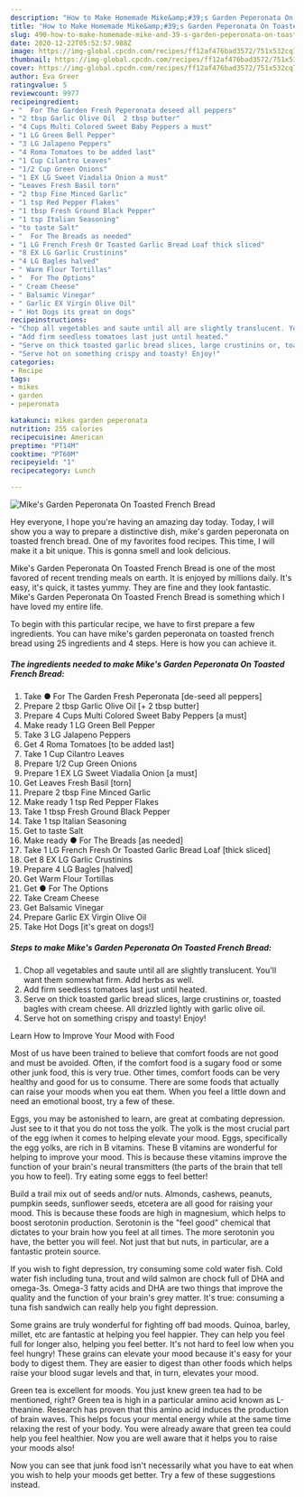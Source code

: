 ```yaml
---
description: "How to Make Homemade Mike&amp;#39;s Garden Peperonata On Toasted French Bread"
title: "How to Make Homemade Mike&amp;#39;s Garden Peperonata On Toasted French Bread"
slug: 490-how-to-make-homemade-mike-and-39-s-garden-peperonata-on-toasted-french-bread
date: 2020-12-22T05:52:57.988Z
image: https://img-global.cpcdn.com/recipes/ff12af476bad3572/751x532cq70/mikes-garden-peperonata-on-toasted-french-bread-recipe-main-photo.jpg
thumbnail: https://img-global.cpcdn.com/recipes/ff12af476bad3572/751x532cq70/mikes-garden-peperonata-on-toasted-french-bread-recipe-main-photo.jpg
cover: https://img-global.cpcdn.com/recipes/ff12af476bad3572/751x532cq70/mikes-garden-peperonata-on-toasted-french-bread-recipe-main-photo.jpg
author: Eva Greer
ratingvalue: 5
reviewcount: 9977
recipeingredient:
- "  For The Garden Fresh Peperonata deseed all peppers"
- "2 tbsp Garlic Olive Oil  2 tbsp butter"
- "4 Cups Multi Colored Sweet Baby Peppers a must"
- "1 LG Green Bell Pepper"
- "3 LG Jalapeno Peppers"
- "4 Roma Tomatoes to be added last"
- "1 Cup Cilantro Leaves"
- "1/2 Cup Green Onions"
- "1 EX LG Sweet Viadalia Onion a must"
- "Leaves Fresh Basil torn"
- "2 tbsp Fine Minced Garlic"
- "1 tsp Red Pepper Flakes"
- "1 tbsp Fresh Ground Black Pepper"
- "1 tsp Italian Seasoning"
- "to taste Salt"
- "  For The Breads as needed"
- "1 LG French Fresh Or Toasted Garlic Bread Loaf thick sliced"
- "8 EX LG Garlic Crustinins"
- "4 LG Bagles halved"
- " Warm Flour Tortillas"
- "  For The Options"
- " Cream Cheese"
- " Balsamic Vinegar"
- " Garlic EX Virgin Olive Oil"
- " Hot Dogs its great on dogs"
recipeinstructions:
- "Chop all vegetables and saute until all are slightly translucent. You&#39;ll want them somewhat firm. Add herbs as well."
- "Add firm seedless tomatoes last just until heated."
- "Serve on thick toasted garlic bread slices, large crustinins or, toasted bagles with cream cheese. All drizzled lightly with garlic olive oil."
- "Serve hot on something crispy and toasty! Enjoy!"
categories:
- Recipe
tags:
- mikes
- garden
- peperonata

katakunci: mikes garden peperonata 
nutrition: 255 calories
recipecuisine: American
preptime: "PT14M"
cooktime: "PT60M"
recipeyield: "1"
recipecategory: Lunch

---
```



![Mike&#39;s Garden Peperonata On Toasted French Bread](https://img-global.cpcdn.com/recipes/ff12af476bad3572/751x532cq70/mikes-garden-peperonata-on-toasted-french-bread-recipe-main-photo.jpg)

Hey everyone, I hope you're having an amazing day today. Today, I will show you a way to prepare a distinctive dish, mike&#39;s garden peperonata on toasted french bread. One of my favorites food recipes. This time, I will make it a bit unique. This is gonna smell and look delicious.



Mike&#39;s Garden Peperonata On Toasted French Bread is one of the most favored of recent trending meals on earth. It is enjoyed by millions daily. It's easy, it's quick, it tastes yummy. They are fine and they look fantastic. Mike&#39;s Garden Peperonata On Toasted French Bread is something which I have loved my entire life.


To begin with this particular recipe, we have to first prepare a few ingredients. You can have mike&#39;s garden peperonata on toasted french bread using 25 ingredients and 4 steps. Here is how you can achieve it.

<!--inarticleads1-->

##### The ingredients needed to make Mike&#39;s Garden Peperonata On Toasted French Bread:

1. Take  ● For The Garden Fresh Peperonata [de-seed all peppers]
1. Prepare 2 tbsp Garlic Olive Oil [+ 2 tbsp butter]
1. Prepare 4 Cups Multi Colored Sweet Baby Peppers [a must]
1. Make ready 1 LG Green Bell Pepper
1. Take 3 LG Jalapeno Peppers
1. Get 4 Roma Tomatoes [to be added last]
1. Take 1 Cup Cilantro Leaves
1. Prepare 1/2 Cup Green Onions
1. Prepare 1 EX LG Sweet Viadalia Onion [a must]
1. Get Leaves Fresh Basil [torn]
1. Prepare 2 tbsp Fine Minced Garlic
1. Make ready 1 tsp Red Pepper Flakes
1. Take 1 tbsp Fresh Ground Black Pepper
1. Take 1 tsp Italian Seasoning
1. Get to taste Salt
1. Make ready  ● For The Breads [as needed]
1. Take 1 LG French Fresh Or Toasted Garlic Bread Loaf [thick sliced]
1. Get 8 EX LG Garlic Crustinins
1. Prepare 4 LG Bagles [halved]
1. Get  Warm Flour Tortillas
1. Get  ● For The Options
1. Take  Cream Cheese
1. Get  Balsamic Vinegar
1. Prepare  Garlic EX Virgin Olive Oil
1. Take  Hot Dogs [it&#39;s great on dogs!]




<!--inarticleads2-->

##### Steps to make Mike&#39;s Garden Peperonata On Toasted French Bread:

1. Chop all vegetables and saute until all are slightly translucent. You&#39;ll want them somewhat firm. Add herbs as well.
1. Add firm seedless tomatoes last just until heated.
1. Serve on thick toasted garlic bread slices, large crustinins or, toasted bagles with cream cheese. All drizzled lightly with garlic olive oil.
1. Serve hot on something crispy and toasty! Enjoy!




Learn How to Improve Your Mood with Food


Most of us have been trained to believe that comfort foods are not good and must be avoided. Often, if the comfort food is a sugary food or some other junk food, this is very true. Other times, comfort foods can be very healthy and good for us to consume. There are some foods that actually can raise your moods when you eat them. When you feel a little down and need an emotional boost, try a few of these.

Eggs, you may be astonished to learn, are great at combating depression. Just see to it that you do not toss the yolk. The yolk is the most crucial part of the egg iwhen it comes to helping elevate your mood. Eggs, specifically the egg yolks, are rich in B vitamins. These B vitamins are wonderful for helping to improve your mood. This is because these vitamins improve the function of your brain's neural transmitters (the parts of the brain that tell you how to feel). Try eating some eggs to feel better!

Build a trail mix out of seeds and/or nuts. Almonds, cashews, peanuts, pumpkin seeds, sunflower seeds, etcetera are all good for raising your mood. This is because these foods are high in magnesium, which helps to boost serotonin production. Serotonin is the "feel good" chemical that dictates to your brain how you feel at all times. The more serotonin you have, the better you will feel. Not just that but nuts, in particular, are a fantastic protein source.

If you wish to fight depression, try consuming some cold water fish. Cold water fish including tuna, trout and wild salmon are chock full of DHA and omega-3s. Omega-3 fatty acids and DHA are two things that improve the quality and the function of your brain's grey matter. It's true: consuming a tuna fish sandwich can really help you fight depression. 

Some grains are truly wonderful for fighting off bad moods. Quinoa, barley, millet, etc are fantastic at helping you feel happier. They can help you feel full for longer also, helping you feel better. It's not hard to feel low when you feel hungry! These grains can elevate your mood because it's easy for your body to digest them. They are easier to digest than other foods which helps raise your blood sugar levels and that, in turn, elevates your mood.

Green tea is excellent for moods. You just knew green tea had to be mentioned, right? Green tea is high in a particular amino acid known as L-theanine. Research has proven that this amino acid induces the production of brain waves. This helps focus your mental energy while at the same time relaxing the rest of your body. You were already aware that green tea could help you feel healthier. Now you are well aware that it helps you to raise your moods also!

Now you can see that junk food isn't necessarily what you have to eat when you wish to help your moods get better. Try  a few  of  these  suggestions  instead.

